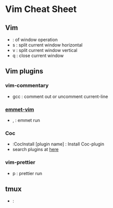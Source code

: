 # Vim Cheat Sheet

## Vim

- <c-w> : <prefix> of window operation
- <c-w>s : split current window horizontal
- <c-w>v : split current window vertical
- <c-w>q : close current window

## Vim plugins

### vim-commentary

- gcc : comment out or uncomment current-line

### [emmet-vim](https://raw.githubusercontent.com/mattn/emmet-vim/master/TUTORIAL)

- <C-y>, : emmet run

### Coc

- :CocInstall [plugin name] : Install Coc-plugin
- search plugins at [here](https://www.npmjs.com/search?q=keywords%3Acoc.nvim)

### vim-prettier

- <leader>p : prettier run

## tmux

- <C-q> : <prefix>

